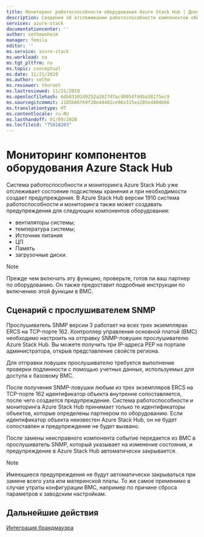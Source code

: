 ```yaml
---
title: Мониторинг работоспособности оборудования Azure Stack Hub | Документация Майкрософт
description: Сведения об отслеживании работоспособности компонентов оборудования Azure Stack Hub.
services: azure-stack
documentationcenter: ''
author: sethmanheim
manager: femila
editor: ''
ms.service: azure-stack
ms.workload: na
ms.tgt_pltfrm: na
ms.topic: conceptual
ms.date: 11/21/2019
ms.author: sethm
ms.reviewer: thoroet
ms.lastreviewed: 11/21/2019
ms.openlocfilehash: 6db83102d9252a2027dfacd0054fddba38175ec9
ms.sourcegitcommit: 1185b66f69f28e44481ce96a315ea285ed404b66
ms.translationtype: HT
ms.contentlocale: ru-RU
ms.lasthandoff: 01/09/2020
ms.locfileid: "75818203"
---
```

# <a name="monitor-azure-stack-hub-hardware-components"></a>Мониторинг компонентов оборудования Azure Stack Hub

Система работоспособности и мониторинга Azure Stack Hub уже отслеживает состояние подсистемы хранения и при необходимости создает предупреждения. В Azure Stack Hub версии 1910 система работоспособности и мониторинга также может создавать предупреждения для следующих компонентов оборудования:

- вентиляторы системы;
- температура системы;
- Источник питания
- ЦП
- Память
- загрузочные диски.

> [!NOTE]
> Прежде чем включать эту функцию, проверьте, готов ли ваш партнер по оборудованию. Он также предоставит подробные инструкции по включению этой функции в BMC.

## <a name="snmp-listener-scenario"></a>Сценарий с прослушивателем SNMP

Прослушиватель SNMP версии 3 работает на всех трех экземплярах ERCS на TCP-порте 162. Контроллер управления основной платой (BMC) необходимо настроить на отправку SNMP-ловушек прослушивателю Azure Stack Hub. Вы можете получить три IP-адреса PEP на портале администратора, открыв представление свойств региона.

Для отправки ловушек прослушивателю требуется выполнение проверки подлинности с помощью учетных данных, используемых для доступа к базовому BMC.

После получения SNMP-ловушки любым из трех экземпляров ERCS на TCP-порте 162 идентификатор объекта внутренне сопоставляется, после чего создается предупреждение. Система работоспособности и мониторинга Azure Stack Hub принимает только те идентификаторы объектов, которые определены партнером по оборудованию. Если идентификатор объекта неизвестен Azure Stack Hub, он не будет сопоставлен и предупреждение не будет вызвано.

После замены неисправного компонента событие передается из BMC в прослушиватель SNMP, который указывает на изменение состояния, и предупреждение в Azure Stack Hub автоматически закрывается.

> [!NOTE]
> Имеющиеся предупреждения не будут автоматически закрываться при замене всего узла или материнской платы. То же самое применимо в случае утраты конфигурации BMC, например по причине сброса параметров к заводским настройкам.

## <a name="next-steps"></a>Дальнейшие действия

[Интеграция брандмауэра](azure-stack-firewall.md)
